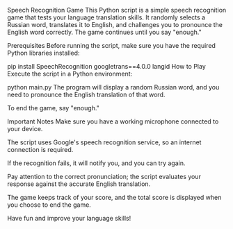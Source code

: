 Speech Recognition Game
This Python script is a simple speech recognition game that tests your language translation skills. It randomly selects a Russian word, translates it to English, and challenges you to pronounce the English word correctly. The game continues until you say "enough."

Prerequisites
Before running the script, make sure you have the required Python libraries installed:

pip install SpeechRecognition googletrans==4.0.0 langid
How to Play
Execute the script in a Python environment:

python main.py
The program will display a random Russian word, and you need to pronounce the English translation of that word.

To end the game, say "enough."

Important Notes
Make sure you have a working microphone connected to your device.

The script uses Google's speech recognition service, so an internet connection is required.

If the recognition fails, it will notify you, and you can try again.

Pay attention to the correct pronunciation; the script evaluates your response against the accurate English translation.

The game keeps track of your score, and the total score is displayed when you choose to end the game.

Have fun and improve your language skills!


